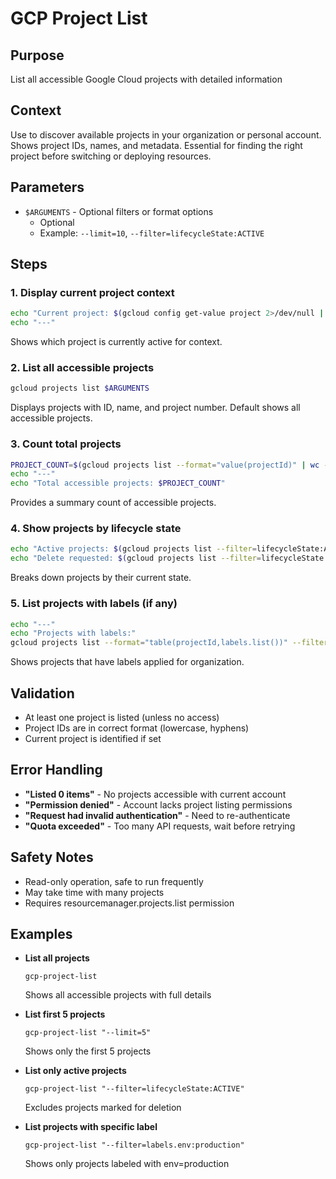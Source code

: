 # GCP Project List

## Purpose
List all accessible Google Cloud projects with detailed information

## Context
Use to discover available projects in your organization or personal account. Shows project IDs, names, and metadata. Essential for finding the right project before switching or deploying resources.

## Parameters
- `$ARGUMENTS` - Optional filters or format options
  - Optional
  - Example: `--limit=10`, `--filter=lifecycleState:ACTIVE`

## Steps

### 1. Display current project context
```bash
echo "Current project: $(gcloud config get-value project 2>/dev/null || echo 'None set')"
echo "---"
```
Shows which project is currently active for context.

### 2. List all accessible projects
```bash
gcloud projects list $ARGUMENTS
```
Displays projects with ID, name, and project number. Default shows all accessible projects.

### 3. Count total projects
```bash
PROJECT_COUNT=$(gcloud projects list --format="value(projectId)" | wc -l)
echo "---"
echo "Total accessible projects: $PROJECT_COUNT"
```
Provides a summary count of accessible projects.

### 4. Show projects by lifecycle state
```bash
echo "Active projects: $(gcloud projects list --filter=lifecycleState:ACTIVE --format="value(projectId)" | wc -l)"
echo "Delete requested: $(gcloud projects list --filter=lifecycleState:DELETE_REQUESTED --format="value(projectId)" | wc -l)"
```
Breaks down projects by their current state.

### 5. List projects with labels (if any)
```bash
echo "---"
echo "Projects with labels:"
gcloud projects list --format="table(projectId,labels.list())" --filter="labels:*"
```
Shows projects that have labels applied for organization.

## Validation
- At least one project is listed (unless no access)
- Project IDs are in correct format (lowercase, hyphens)
- Current project is identified if set

## Error Handling
- **"Listed 0 items"** - No projects accessible with current account
- **"Permission denied"** - Account lacks project listing permissions
- **"Request had invalid authentication"** - Need to re-authenticate
- **"Quota exceeded"** - Too many API requests, wait before retrying

## Safety Notes
- Read-only operation, safe to run frequently
- May take time with many projects
- Requires resourcemanager.projects.list permission

## Examples
- **List all projects**
  ```
  gcp-project-list
  ```
  Shows all accessible projects with full details

- **List first 5 projects**
  ```
  gcp-project-list "--limit=5"
  ```
  Shows only the first 5 projects

- **List only active projects**
  ```
  gcp-project-list "--filter=lifecycleState:ACTIVE"
  ```
  Excludes projects marked for deletion

- **List projects with specific label**
  ```
  gcp-project-list "--filter=labels.env:production"
  ```
  Shows only projects labeled with env=production